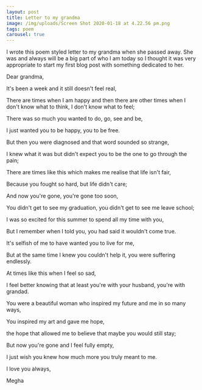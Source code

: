 ```yaml
---
layout: post
title: Letter to my grandma
image: /img/uploads/Screen Shot 2020-01-18 at 4.22.56 pm.png
tags: poem
carousel: true
---
```

I wrote this poem styled letter to my grandma when she passed away. She was and always will be a big part of who I am today so I thought it was very appropriate to start my first blog post with something dedicated to her.

Dear grandma,

It's been a week and it still doesn't feel real,

There are times when I am happy and then there are other times when I don't know what to think, I don't know what to feel;

There was so much you wanted to do, go, see and be,

I just wanted you to be happy, you to be free.

But then you were diagnosed and that word sounded so strange,

I knew what it was but didn't expect you to be the one to go through the pain;

There are times like this which makes me realise that life isn't fair,

Because you fought so hard, but life didn't care;

And now you're gone, you're gone too soon,

You didn't get to see my graduation, you didn't get to see me leave school;

I was so excited for this summer to spend all my time with you,

But I remember when I told you, you had said it wouldn't come true. 

It's selfish of me to have wanted you to live for me,

But at the same time I knew you couldn't help it, you were suffering endlessly.

At times like this when I feel so sad,

I feel better knowing that at least you're with your husband, you're with grandad.

You were a beautiful woman who inspired my future and me in so many ways, 

You inspired my art and gave me hope, 

the hope that allowed me to believe that maybe you would still stay;

But now you're gone and I feel fully empty,

I just wish you knew how much more you truly meant to me.

I love you always,

Megha
